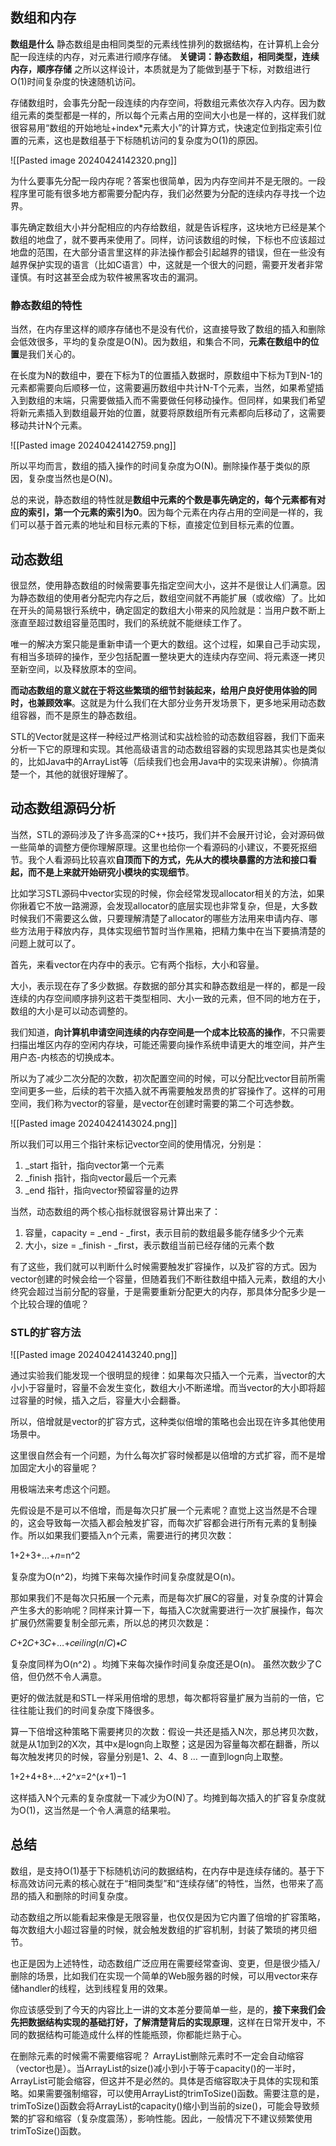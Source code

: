 
## 数组和内存

**数组是什么**
静态数组是由相同类型的元素线性排列的数据结构，在计算机上会分配一段连续的内存，对元素进行顺序存储。
**关键词：静态数组，相同类型，连续内存，顺序存储**
之所以这样设计，本质就是为了能做到基于下标，对数组进行O(1)时间复杂度的快速随机访问。

存储数组时，会事先分配一段连续的内存空间，将数组元素依次存入内存。因为数组元素的类型都是一样的，所以每个元素占用的空间大小也是一样的，这样我们就很容易用“数组的开始地址+index*元素大小”的计算方式，快速定位到指定索引位置的元素，这也是数组基于下标随机访问的复杂度为O(1)的原因。

![[Pasted image 20240424142320.png]]

为什么要事先分配一段内存呢？答案也很简单，因为内存空间并不是无限的。一段程序里可能有很多地方都需要分配内存，我们必然要为分配的连续内存寻找一个边界。

事先确定数组大小并分配相应的内存给数组，就是告诉程序，这块地方已经是某个数组的地盘了，就不要再来使用了。同样，访问该数组的时候，下标也不应该超过地盘的范围，在大部分语言里这样的非法操作都会引起越界的错误，但在一些没有越界保护实现的语言（比如C语言）中，这就是一个很大的问题，需要开发者非常谨慎。有时这甚至会成为软件被黑客攻击的漏洞。

### 静态数组的特性

当然，在内存里这样的顺序存储也不是没有代价，这直接导致了数组的插入和删除会低效很多，平均的复杂度是O(N)。因为数组，和集合不同，**元素在数组中的位置**是我们关心的。

在长度为N的数组中，要在下标为T的位置插入数据时，原数组中下标为T到N-1的元素都需要向后顺移一位，这需要遍历数组中共计N-T个元素，当然，如果希望插入到数组的末端，只需要做插入而不需要做任何移动操作。但同样，如果我们希望将新元素插入到数组最开始的位置，就要将原数组所有元素都向后移动了，这需要移动共计N个元素。

![[Pasted image 20240424142759.png]]

所以平均而言，数组的插入操作的时间复杂度为O(N)。删除操作基于类似的原因，复杂度当然也是O(N)。

总的来说，静态数组的特性就是**数组中元素的个数是事先确定的，每个元素都有对应的索引，第一个元素的索引为0**。因为每个元素在内存占用的空间是一样的，我们可以基于首元素的地址和目标元素的下标，直接定位到目标元素的位置。

## 动态数组

很显然，使用静态数组的时候需要事先指定空间大小，这并不是很让人们满意。因为静态数组的使用者分配完内存之后，数组空间就不再能扩展（或收缩）了。比如在开头的简易银行系统中，确定固定的数组大小带来的风险就是：当用户数不断上涨直至超过数组容量范围时，我们的系统就不能继续工作了。

唯一的解决方案只能是重新申请一个更大的数组。这个过程，如果自己手动实现，有相当多琐碎的操作，至少包括配置一整块更大的连续内存空间、将元素逐一拷贝至新空间，以及释放原本的空间。

**而动态数组的意义就在于将这些繁琐的细节封装起来，给用户良好使用体验的同时，也兼顾效率**。这就是为什么我们在大部分业务开发场景下，更多地采用动态数组容器，而不是原生的静态数组。

STL的Vector就是这样一种经过严格测试和实战检验的动态数组容器，我们下面来分析一下它的原理和实现。其他高级语言的动态数组容器的实现思路其实也是类似的，比如Java中的ArrayList等（后续我们也会用Java中的实现来讲解）。你搞清楚一个，其他的就很好理解了。

## 动态数组源码分析

当然，STL的源码涉及了许多高深的C++技巧，我们并不会展开讨论，会对源码做一些简单的调整方便你理解原理。这里也给你一个看源码的小建议，不要死抠细节。我个人看源码比较喜欢**自顶而下的方式，先从大的模块暴露的方法和接口看起，而不是上来就开始研究小模块的实现细节**。

比如学习STL源码中vector实现的时候，你会经常发现allocator相关的方法，如果你揪着它不放一路溯源，会发现allocator的底层实现也非常复杂，但是，大多数时候我们不需要这么做，只要理解清楚了allocator的哪些方法用来申请内存、哪些方法用于释放内存，具体实现细节暂时当作黑箱，把精力集中在当下要搞清楚的问题上就可以了。

首先，来看vector在内存中的表示。它有两个指标，大小和容量。

大小，表示现在存了多少数据。存数据的部分其实和静态数组是一样的，都是一段连续的内存空间顺序排列这若干类型相同、大小一致的元素，但不同的地方在于，数组的大小是可以动态调整的。

我们知道，**向计算机申请空间连续的内存空间是一个成本比较高的操作**，不只需要扫描出堆区内存的空闲内存块，可能还需要向操作系统申请更大的堆空间，并产生用户态-内核态的切换成本。

所以为了减少二次分配的次数，初次配置空间的时候，可以分配比vector目前所需空间更多一些，后续的若干次插入就不再需要触发昂贵的扩容操作了。这样的可用空间，我们称为vector的容量，是vector在创建时需要的第二个可选参数。

![[Pasted image 20240424143024.png]]

所以我们可以用三个指针来标记vector空间的使用情况，分别是：

1. _start 指针，指向vector第一个元素
2. _finish 指针，指向vector最后一个元素
3. _end 指针，指向vector预留容量的边界

当然，动态数组的两个核心指标就很容易计算出来了：

1. 容量，capacity = _end - _first，表示目前的数组最多能存储多少个元素
2. 大小，size = _finish - _first，表示数组当前已经存储的元素个数  

有了这些，我们就可以判断什么时候需要触发扩容操作，以及扩容的方式。因为vector创建的时候会给一个容量，但随着我们不断往数组中插入元素，数组的大小终究会超过当前分配的容量，于是需要重新分配更大的内存，那具体分配多少是一个比较合理的值呢？

### STL的扩容方法

![[Pasted image 20240424143240.png]]

通过实验我们能发现一个很明显的规律：如果每次只插入一个元素，当vector的大小小于容量时，容量不会发生变化，数组大小不断递增。而当vector的大小即将超过容量的时候，插入之后，容量大小会翻番。

所以，倍增就是vector的扩容方式，这种类似倍增的策略也会出现在许多其他使用场景中。

这里很自然会有一个问题，为什么每次扩容时候都是以倍增的方式扩容，而不是增加固定大小的容量呢？

用极端法来考虑这个问题。

先假设是不是可以不倍增，而是每次只扩展一个元素呢？直觉上这当然是不合理的，这会导致每一次插入都会触发扩容，而每次扩容都会进行所有元素的复制操作。所以如果我们要插入n个元素，需要进行的拷贝次数：

1+2+3+…+𝑛=n^2

复杂度为O(n^2)，均摊下来每次操作时间复杂度就是O(n)。

那如果我们不是每次只拓展一个元素，而是每次扩展C的容量，对复杂度的计算会产生多大的影响呢？同样来计算一下，每插入C次就需要进行一次扩展操作，每次扩展仍然需要复制全部元素，所以总的拷贝次数是：

𝐶+2𝐶+3𝐶+…+𝑐𝑒𝑖𝑙𝑖𝑛𝑔(𝑛/𝐶)∗𝐶

复杂度同样为O(n^2) 。均摊下来每次操作时间复杂度还是O(n)。 虽然次数少了C倍，但仍然不令人满意。

更好的做法就是和STL一样采用倍增的思想，每次都将容量扩展为当前的一倍，它往往能让我们的时间复杂度下降很多。

算一下倍增这种策略下需要拷贝的次数：假设一共还是插入N次，那总拷贝次数，就是从1加到2的X次，其中x是logn向上取整；这是因为容量每次都在翻番，所以每次触发拷贝的时候，容量分别是1、2、4、8 … 一直到logn向上取整。

1+2+4+8+…+2^𝑥=2^(𝑥+1)−1

这样插入N个元素的复杂度就一下减少为O(N)了。均摊到每次插入的扩容复杂度就为O(1)，这当然是一个令人满意的结果啦。

## 总结

数组，是支持O(1)基于下标随机访问的数据结构，在内存中是连续存储的。基于下标高效访问元素的核心就在于“相同类型”和“连续存储”的特性，当然，也带来了高昂的插入和删除的时间复杂度。

动态数组之所以能看起来像是无限容量，也仅仅是因为它内置了倍增的扩容策略，每次数组大小超过容量的时候，就会触发数组的扩容机制，封装了繁琐的拷贝细节。

也正是因为上述特性，动态数组广泛应用在需要经常查询、变更，但是很少插入/删除的场景，比如我们在实现一个简单的Web服务器的时候，可以用vector来存储handler的线程，达到线程复用的效果。

你应该感受到了今天的内容比上一讲的文本差分要简单一些，是的，**接下来我们会先把数据结构实现的基础打好，了解清楚背后的实现原理**，这样在日常开发中，不同的数据结构可能造成什么样的性能瓶颈，你都能烂熟于心。

在删除元素的时候需不需要缩容呢？
ArrayList删除元素时不一定会自动缩容（vector也是）。当ArrayList的size()减小到小于等于capacity()的一半时，ArrayList可能会缩容，但这并不是必然的。具体是否缩容取决于具体的实现和策略。如果需要强制缩容，可以使用ArrayList的trimToSize()函数。需要注意的是，trimToSize()函数会将ArrayList的capacity()缩小到当前的size()，可能会导致频繁的扩容和缩容（复杂度震荡），影响性能。因此，一般情况下不建议频繁使用trimToSize()函数。